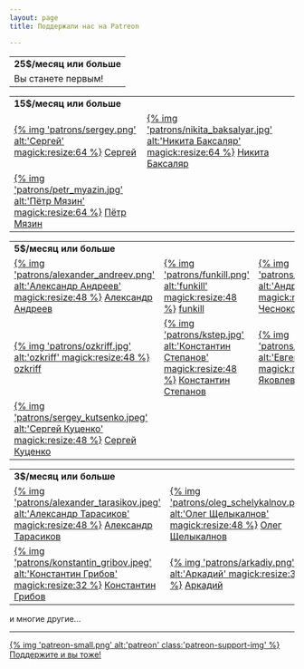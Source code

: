 ```yaml
---
layout: page
title: Поддержали нас на Patreon

---
```


<table class="patrons twenty-five-bucks">
  <tr>
    <td><b>25$/месяц или больше</b></td>
  </tr>
  <tr>
    <td>Вы станете первым!</td>
  </tr>
</table>
<table class="patrons fifteen-bucks">
  <tr>
    <td><b>15$/месяц или больше</b></td>
  </tr>
  <tr>
    <td>
      <a href="https://www.patreon.com/user?u=5080611">
      {% img 'patrons/sergey.png' alt:'Сергей' magick:resize:64 %}</a>
      <a href="https://www.patreon.com/user?u=5080611">
      Сергей
      </a>
    </td>
    <td>
      <a href="http://www.twitter.com/nbaksalyar">
      {% img 'patrons/nikita_baksalyar.jpg' alt:'Никита Баксаляр' magick:resize:64 %}</a>
      <a href="http://www.twitter.com/nbaksalyar">
      Никита Баксаляр
      </a>
    </td>
  </tr>
  <tr>
    <td>
      <a href="http://www.twitter.com/petrmyazin">
      {% img 'patrons/petr_myazin.jpg' alt:'Пётр Мязин' magick:resize:64 %}</a>
      <a href="http://www.twitter.com/petrmyazin">
      Пётр Мязин
      </a>
    </td>
  </tr>
</table>
<table class="patrons five-bucks">
  <tr>
    <td><b>5$/месяц или больше</b></td>
  </tr>
  <tr>
    <td>
      <a href="https://www.patreon.com/user?u=6221019">
      {% img 'patrons/alexander_andreev.png' alt:'Александр Андреев' magick:resize:48 %}</a>
      <a href="https://www.patreon.com/user?u=6221019">
      Александр Андреев
      </a>
    </td>
<!--     <td>
      <a href="https://www.patreon.com/user?u=5394421">
      {% img 'patrons/mikhail_lubinets.jpg' alt:'Михаил Лубинец' magick:resize:48 %}</a>
      <a href="https://www.patreon.com/user?u=5394421">
      Михаил Лубинец
      </a>
    </td>
 -->    <!-- <td>
      <a href="https://twitter.com/IlyaDruzhinin">
      {% img 'patrons/ilya_druzhinin.jpg' alt:'Илья Дружинин' magick:resize:48 %}</a>
      <a href="https://twitter.com/IlyaDruzhinin">
      Илья Дружинин
      </a>
    </td> -->
    <td>
      <a href="https://www.patreon.com/user?u=5118380">
      {% img 'patrons/funkill.png' alt:'funkill' magick:resize:48 %}</a>
      <a href="https://www.patreon.com/user?u=5118380">
      funkill
      </a>
    </td>
    <td>
      <a href="https://twitter.com/chessnokov">
      {% img 'patrons/andrey_chesnokov.jpg' alt:'Андрей Чесноков' magick:resize:48 %}</a>
      <a href="https://twitter.com/chessnokov">
      Андрей Чесноков
      </a>
    </td>
  </tr>
  <tr>
    <td>
      <a href="https://twitter.com/ozkriff">
      {% img 'patrons/ozkriff.jpg' alt:'ozkriff' magick:resize:48 %}</a>
      <a href="https://twitter.com/ozkriff">
      ozkriff
      </a>
    </td>
    <td>
      <a href="https://www.patreon.com/kstep">
      {% img 'patrons/kstep.jpg' alt:'Константин Степанов' magick:resize:48 %}</a>
      <a href="https://www.patreon.com/kstep">
      Константин Степанов
      </a>
    </td>
<!--     <td>
      <a href="https://twitter.com/Vinatorul">
      {% img 'patrons/alexander_kuvaev.png' alt:'Александр Куваев' magick:resize:48 %}</a>
      <a href="https://twitter.com/Vinatorul">
      Александр Куваев
      </a>
    </td>
 -->    <td>
      <a href="https://www.patreon.com/user?u=328843">
      {% img 'patrons/evgeny_yakovlev.jpeg' alt:'Евгений Яковлев' magick:resize:48 %}</a>
      <a href="https://www.patreon.com/user?u=328843">
      Евгений Яковлев
      </a>
    </td>
  </tr>
  <tr>
    <td>
      <a href="https://www.patreon.com/user?u=5142542">
      {% img 'patrons/sergey_kutsenko.jpeg' alt:'Сергей Куценко' magick:resize:48 %}</a>
      <a href="https://www.patreon.com/user?u=5142542">
      Сергей Куценко
      </a>
    </td>
  </tr>
</table>
<table class="patrons three-bucks">
  <tr>
    <td><b>3$/месяц или больше</b></td>
  </tr>
  <tr>
    <td>
      <a href="https://www.patreon.com/user?u=5137093">
      {% img 'patrons/alexander_tarasikov.jpeg' alt:'Александр Тарасиков' magick:resize:48 %}</a>
      <a href="https://www.patreon.com/user?u=5137093">
      Александр Тарасиков
      </a>
    </td>
<!--     <td>
      <a href="https://www.patreon.com/user?u=5293047">
      {% img 'patrons/dmitry_bochkarev.jpeg' alt:'Дмитрий Бочкарёв' magick:resize:48 %}</a>
      <a href="https://www.patreon.com/user?u=5293047">
      Дмитрий Бочкарёв
      </a>
    </td>
 -->    <td>
      <a href="https://www.patreon.com/user/?u=849152">
      {% img 'patrons/oleg_schelykalnov.png' alt:'Олег Щелыкалнов' magick:resize:48 %}</a>
      <a href="https://www.patreon.com/user/?u=849152">
      Олег Щелыкалнов
      </a>
    </td>
    <td>
      <a href="https://www.patreon.com/user?u=3754889">
      {% img 'patrons/nick_linker.png' alt:'Nick Linker' magick:resize:48 %}</a> 
      <a href="https://www.patreon.com/user?u=3754889">
      Nick Linker
      </a>
    </td>
    <td>
      <a href="https://www.patreon.com/user?u=5207959">
      {% img 'patrons/kirill_goldstein.jpeg' alt:'Кирилл Гольдштейн' magick:resize:32 %}</a>
      <a href="https://www.patreon.com/user?u=5207959">
      Кирилл Гольдштейн
      </a>
    </td>
  </tr>
  <tr>
    <td>
      <a href="https://twitter.com/grossws">
      {% img 'patrons/konstantin_gribov.jpeg' alt:'Константин Грибов' magick:resize:32 %}</a>
      <a href="https://twitter.com/grossws">
      Константин Грибов
      </a>
    </td>
    <td>
      <a href="https://www.patreon.com/arkada38">
      {% img 'patrons/arkadiy.png' alt:'Аркадий' magick:resize:32 %}</a>
      <a href="https://www.patreon.com/arkada38">
      Аркадий
      </a>
    </td>
  </tr>
</table>

и многие другие...

<hr>

<div class="patreon-support">
    <a href="https://www.patreon.com/mkpankov" target="blank">
        {% img 'patreon-small.png' alt:'patreon' class:'patreon-support-img' %}</a>
    <a href="https://www.patreon.com/mkpankov" target="blank">
        Поддержите и вы тоже!
    </a>
</div>
